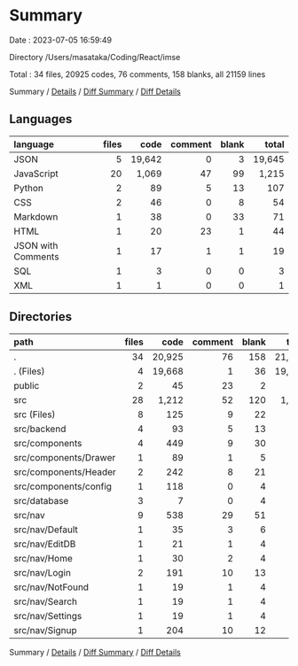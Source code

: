 # Summary

Date : 2023-07-05 16:59:49

Directory /Users/masataka/Coding/React/imse

Total : 34 files,  20925 codes, 76 comments, 158 blanks, all 21159 lines

Summary / [Details](details.md) / [Diff Summary](diff.md) / [Diff Details](diff-details.md)

## Languages
| language | files | code | comment | blank | total |
| :--- | ---: | ---: | ---: | ---: | ---: |
| JSON | 5 | 19,642 | 0 | 3 | 19,645 |
| JavaScript | 20 | 1,069 | 47 | 99 | 1,215 |
| Python | 2 | 89 | 5 | 13 | 107 |
| CSS | 2 | 46 | 0 | 8 | 54 |
| Markdown | 1 | 38 | 0 | 33 | 71 |
| HTML | 1 | 20 | 23 | 1 | 44 |
| JSON with Comments | 1 | 17 | 1 | 1 | 19 |
| SQL | 1 | 3 | 0 | 0 | 3 |
| XML | 1 | 1 | 0 | 0 | 1 |

## Directories
| path | files | code | comment | blank | total |
| :--- | ---: | ---: | ---: | ---: | ---: |
| . | 34 | 20,925 | 76 | 158 | 21,159 |
| . (Files) | 4 | 19,668 | 1 | 36 | 19,705 |
| public | 2 | 45 | 23 | 2 | 70 |
| src | 28 | 1,212 | 52 | 120 | 1,384 |
| src (Files) | 8 | 125 | 9 | 22 | 156 |
| src/backend | 4 | 93 | 5 | 13 | 111 |
| src/components | 4 | 449 | 9 | 30 | 488 |
| src/components/Drawer | 1 | 89 | 1 | 5 | 95 |
| src/components/Header | 2 | 242 | 8 | 21 | 271 |
| src/components/config | 1 | 118 | 0 | 4 | 122 |
| src/database | 3 | 7 | 0 | 4 | 11 |
| src/nav | 9 | 538 | 29 | 51 | 618 |
| src/nav/Default | 1 | 35 | 3 | 6 | 44 |
| src/nav/EditDB | 1 | 21 | 1 | 4 | 26 |
| src/nav/Home | 1 | 30 | 2 | 4 | 36 |
| src/nav/Login | 2 | 191 | 10 | 13 | 214 |
| src/nav/NotFound | 1 | 19 | 1 | 4 | 24 |
| src/nav/Search | 1 | 19 | 1 | 4 | 24 |
| src/nav/Settings | 1 | 19 | 1 | 4 | 24 |
| src/nav/Signup | 1 | 204 | 10 | 12 | 226 |

Summary / [Details](details.md) / [Diff Summary](diff.md) / [Diff Details](diff-details.md)